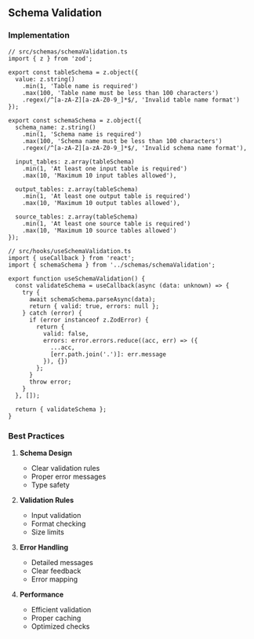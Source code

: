 ## Schema Validation

### Implementation

```tsx
// src/schemas/schemaValidation.ts
import { z } from 'zod';

export const tableSchema = z.object({
  value: z.string()
    .min(1, 'Table name is required')
    .max(100, 'Table name must be less than 100 characters')
    .regex(/^[a-zA-Z][a-zA-Z0-9_]*$/, 'Invalid table name format')
});

export const schemaSchema = z.object({
  schema_name: z.string()
    .min(1, 'Schema name is required')
    .max(100, 'Schema name must be less than 100 characters')
    .regex(/^[a-zA-Z][a-zA-Z0-9_]*$/, 'Invalid schema name format'),
  
  input_tables: z.array(tableSchema)
    .min(1, 'At least one input table is required')
    .max(10, 'Maximum 10 input tables allowed'),
  
  output_tables: z.array(tableSchema)
    .min(1, 'At least one output table is required')
    .max(10, 'Maximum 10 output tables allowed'),
  
  source_tables: z.array(tableSchema)
    .min(1, 'At least one source table is required')
    .max(10, 'Maximum 10 source tables allowed')
});

// src/hooks/useSchemaValidation.ts
import { useCallback } from 'react';
import { schemaSchema } from '../schemas/schemaValidation';

export function useSchemaValidation() {
  const validateSchema = useCallback(async (data: unknown) => {
    try {
      await schemaSchema.parseAsync(data);
      return { valid: true, errors: null };
    } catch (error) {
      if (error instanceof z.ZodError) {
        return {
          valid: false,
          errors: error.errors.reduce((acc, err) => ({
            ...acc,
            [err.path.join('.')]: err.message
          }), {})
        };
      }
      throw error;
    }
  }, []);

  return { validateSchema };
}
```

### Best Practices

1. **Schema Design**
   - Clear validation rules
   - Proper error messages
   - Type safety

2. **Validation Rules**
   - Input validation
   - Format checking
   - Size limits

3. **Error Handling**
   - Detailed messages
   - Clear feedback
   - Error mapping

4. **Performance**
   - Efficient validation
   - Proper caching
   - Optimized checks